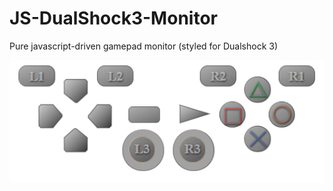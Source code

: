 # JS-DualShock3-Monitor
Pure javascript-driven gamepad monitor (styled for Dualshock 3)

![screenshot](Screenshot_2020-01-19%20Screenshot.png)
